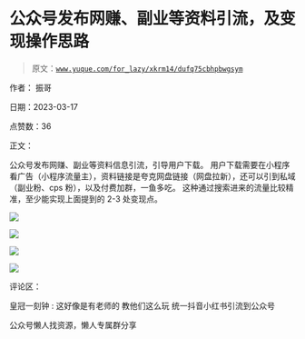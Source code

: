 # 公众号发布网赚、副业等资料引流，及变现操作思路

> 原文：[`www.yuque.com/for_lazy/xkrm14/dufq75cbhpbwgsym`](https://www.yuque.com/for_lazy/xkrm14/dufq75cbhpbwgsym)



作者： 振哥



日期：2023-03-17



点赞数：36



正文：



公众号发布网赚、副业等资料信息引流，引导用户下载。 用户下载需要在小程序看广告（小程序流量主），资料链接是夸克网盘链接（网盘拉新），还可以引到私域（副业粉、cps 粉），以及付费加群，一鱼多吃。 这种通过搜索进来的流量比较精准，至少能实现上面提到的 2-3 处变现点。



![](img/29df41a248d2729b0e2626dd99f3ae9e.png)  

![](img/c6dd0632511c30da2666ba212042c1f2.png)  

![](img/58ecf22a61c7374ddfd2d6edbc112d6c.png)  

![](img/13c3980a6f455865cba8e028d277ae7c.png)  

评论区：



皇冠一刻钟 : 这好像是有老师的 教他们这么玩 统一抖音小红书引流到公众号



公众号懒人找资源，懒人专属群分享

</ne-p></ne-p></ne-p></ne-p>
